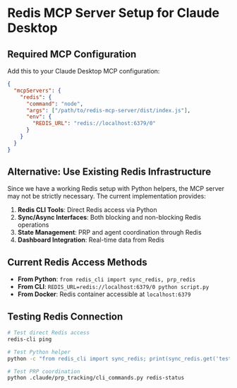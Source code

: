 # Redis MCP Server Setup for Claude Desktop

## Required MCP Configuration

Add this to your Claude Desktop MCP configuration:

```json
{
  "mcpServers": {
    "redis": {
      "command": "node",
      "args": ["/path/to/redis-mcp-server/dist/index.js"],
      "env": {
        "REDIS_URL": "redis://localhost:6379/0"
      }
    }
  }
}
```

## Alternative: Use Existing Redis Infrastructure

Since we have a working Redis setup with Python helpers, the MCP server may not be strictly necessary. The current implementation provides:

1. **Redis CLI Tools**: Direct Redis access via Python
2. **Sync/Async Interfaces**: Both blocking and non-blocking Redis operations
3. **State Management**: PRP and agent coordination through Redis
4. **Dashboard Integration**: Real-time data from Redis

## Current Redis Access Methods

- **From Python**: `from redis_cli import sync_redis, prp_redis`
- **From CLI**: `REDIS_URL=redis://localhost:6379/0 python script.py`
- **From Docker**: Redis container accessible at `localhost:6379`

## Testing Redis Connection

```bash
# Test direct Redis access
redis-cli ping

# Test Python helper
python -c "from redis_cli import sync_redis; print(sync_redis.get('test'))"

# Test PRP coordination
python .claude/prp_tracking/cli_commands.py redis-status
```